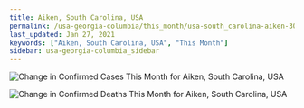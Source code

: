 ```yaml
---
title: Aiken, South Carolina, USA
permalink: /usa-georgia-columbia/this_month/usa-south_carolina-aiken-30_days.html
last_updated: Jan 27, 2021
keywords: ["Aiken, South Carolina, USA", "This Month"]
sidebar: usa-georgia-columbia_sidebar
---
```


![Change in Confirmed Cases This Month for Aiken, South Carolina, USA](/covid_tracker/images/graphs/usa-south_carolina-aiken-delta_confirmed-30_days_graph.png)

![Change in Confirmed Deaths This Month for Aiken, South Carolina, USA](/covid_tracker/images/graphs/usa-south_carolina-aiken-delta_deaths-30_days_graph.png)
